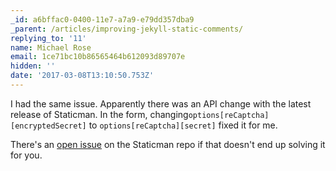 ```yaml
---
_id: a6bffac0-0400-11e7-a7a9-e79dd357dba9
_parent: /articles/improving-jekyll-static-comments/
replying_to: '11'
name: Michael Rose
email: 1ce71bc10b86565464b612093d89707e
hidden: ''
date: '2017-03-08T13:10:50.753Z'
---
```


I had the same issue. Apparently there was an API change with the latest release
of Staticman. In the form, changing`options[reCaptcha][encryptedSecret]` to
`options[reCaptcha][secret]` fixed it for me.

There's an
[open issue](https://github.com/eduardoboucas/staticman/issues/20#issuecomment-284151035)
on the Staticman repo if that doesn't end up solving it for you.
